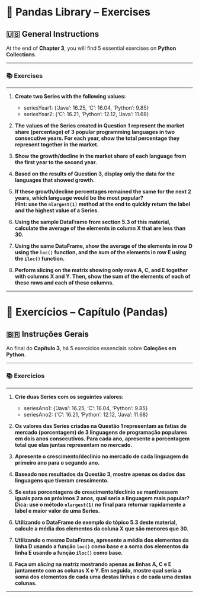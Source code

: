 # 📘 Pandas Library – Exercises

## 🇺🇸 General Instructions  

At the end of **Chapter 3**, you will find 5 essential exercises on **Python Collections**.  

---

### 📚 Exercises  
___  

1. **Create two Series with the following values:**  
   - seriesYear1: {‘Java’: 16.25, ‘C’: 16.04, ‘Python’: 9.85}  
   - seriesYear2: {‘C’: 16.21, ‘Python’: 12.12, ‘Java’: 11.68}  

2. **The values of the Series created in Question 1 represent the market share (percentage) of 3 popular programming languages in two consecutive years. For each year, show the total percentage they represent together in the market.**  

3. **Show the growth/decline in the market share of each language from the first year to the second year.**  

4. **Based on the results of Question 3, display only the data for the languages that showed growth.**  

5. **If these growth/decline percentages remained the same for the next 2 years, which language would be the most popular?  
Hint: use the `nlargest(1)` method at the end to quickly return the label and the highest value of a Series.**  

6. **Using the sample DataFrame from section 5.3 of this material, calculate the average of the elements in column X that are less than 30.**  

7. **Using the same DataFrame, show the average of the elements in row D using the `loc()` function, and the sum of the elements in row E using the `iloc()` function.**  

8. **Perform slicing on the matrix showing only rows A, C, and E together with columns X and Y. Then, show the sum of the elements of each of these rows and each of these columns.**  

---

# 📄 Exercícios – Capítulo (Pandas)

## 🇧🇷 Instruções Gerais  

Ao final do **Capítulo 3**, há 5 exercícios essenciais sobre **Coleções em Python**.  

---

### 📚 Exercícios  
___  

1. **Crie duas Series com os seguintes valores:**  
   - seriesAno1: {‘Java’: 16.25, ‘C’: 16.04, ‘Python’: 9.85}  
   - seriesAno2: {‘C’: 16.21, ‘Python’: 12.12, ‘Java’: 11.68}  

2. **Os valores das Series criadas na Questão 1 representam as fatias de mercado (porcentagem) de 3 linguagens de programação populares em dois anos consecutivos. Para cada ano, apresente a porcentagem total que elas juntas representam no mercado.**  

3. **Apresente o crescimento/declínio no mercado de cada linguagem do primeiro ano para o segundo ano.**  

4. **Baseado nos resultados da Questão 3, mostre apenas os dados das linguagens que tiveram crescimento.**  

5. **Se estas porcentagens de crescimento/declínio se mantivessem iguais para os próximos 2 anos, qual seria a linguagem mais popular?  
Dica: use o método `nlargest(1)` no final para retornar rapidamente a label e maior valor de uma Series.**  

6. **Utilizando o DataFrame de exemplo do tópico 5.3 deste material, calcule a média dos elementos da coluna X que são menores que 30.**  

7. **Utilizando o mesmo DataFrame, apresente a média dos elementos da linha D usando a função `loc()` como base e a soma dos elementos da linha E usando a função `iloc()` como base.**  

8. **Faça um *slicing* na matriz mostrando apenas as linhas A, C e E juntamente com as colunas X e Y. Em seguida, mostre qual seria a soma dos elementos de cada uma destas linhas e de cada uma destas colunas.**  

---
